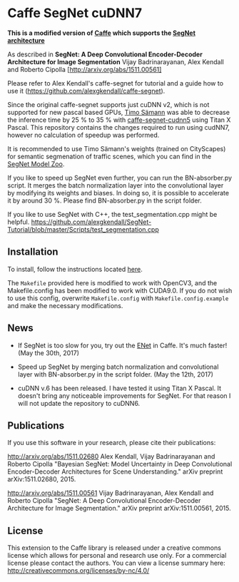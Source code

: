 # Caffe SegNet cuDNN7
**This is a modified version of [Caffe](https://github.com/BVLC/caffe) which supports the [SegNet architecture](http://mi.eng.cam.ac.uk/projects/segnet/)**

As described in **SegNet: A Deep Convolutional Encoder-Decoder Architecture for Image Segmentation** Vijay Badrinarayanan, Alex Kendall and Roberto Cipolla [http://arxiv.org/abs/1511.00561]

Please refer to Alex Kendall's caffe-segnet for tutorial and a guide how to use it (https://github.com/alexgkendall/caffe-segnet).

Since the original caffe-segnet supports just cuDNN v2, which is not supported for new pascal based GPUs, [Timo Sämann](https://github.com/TimoSaemann) was able to decrease the inference time by 25 % to 35 % with [caffe-segnet-cudnn5](https://github.com/TimoSaemann/caffe-segnet-cudnn5) using Titan X Pascal. This repository contains the changes required to run using cudNN7, however no calculation of speedup was performed.

It is recommended to use Timo Sämann's weights (trained on CityScapes) for semantic segmenation of traffic scenes, which you can find in the [SegNet Model Zoo](https://github.com/alexgkendall/SegNet-Tutorial/blob/master/Example_Models/segnet_model_zoo.md).

If you like to speed up SegNet even further, you can run the BN-absorber.py script. It merges the batch normalization layer into the convolutional layer by modifying its weights and biases. In doing so, it is possible to accelerate it by around 30 %. Please find BN-absorber.py in the script folder.

If you like to use SegNet with C++, the test_segmentation.cpp might be helpful.
https://github.com/alexgkendall/SegNet-Tutorial/blob/master/Scripts/test_segmentation.cpp

## Installation

To install, follow the instructions located [here](https://github.com/BVLC/caffe/wiki/Ubuntu-16.04-Installation-Guide).

The `Makefile` provided here is modified to work with OpenCV3, and the Makefile.config has been modified to work with CUDA9.0. If you do not wish to use this config, overwrite `Makefile.config` with `Makefile.config.example` and make the necessary modifications.

## News

* If SegNet is too slow for you, try out the [ENet](https://github.com/TimoSaemann/ENet) in Caffe. It's much faster! (May the 30th, 2017)

* Speed up SegNet by merging batch normalization and convolutional layer with BN-absorber.py in the script folder. (May the 12th, 2017)

* cuDNN v.6 has been released. I have tested it using Titan X Pascal. It doesn't bring any noticeable improvements for SegNet. For that reason I will not update the repository to cuDNN6.

## Publications

If you use this software in your research, please cite their publications:

http://arxiv.org/abs/1511.02680
Alex Kendall, Vijay Badrinarayanan and Roberto Cipolla "Bayesian SegNet: Model Uncertainty in Deep Convolutional Encoder-Decoder Architectures for Scene Understanding." arXiv preprint arXiv:1511.02680, 2015.

http://arxiv.org/abs/1511.00561
Vijay Badrinarayanan, Alex Kendall and Roberto Cipolla "SegNet: A Deep Convolutional Encoder-Decoder Architecture for Image Segmentation." arXiv preprint arXiv:1511.00561, 2015.

## License

This extension to the Caffe library is released under a creative commons license which allows for personal and research use only. For a commercial license please contact the authors. You can view a license summary here:
http://creativecommons.org/licenses/by-nc/4.0/
